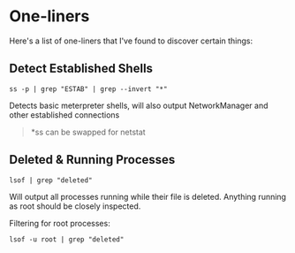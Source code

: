 # One-liners
Here's a list of one-liners that I've found to discover certain things:


## Detect Established Shells
    ss -p | grep "ESTAB" | grep --invert "*" 
Detects basic meterpreter shells, will also output NetworkManager and other established connections
> *ss can be swapped for netstat
## Deleted & Running Processes

    lsof | grep "deleted"
   Will output all processes running while their file is deleted. Anything running as root should be closely inspected.
   
   Filtering for root processes:

	lsof -u root | grep "deleted"
